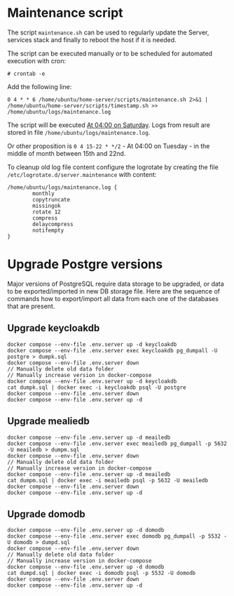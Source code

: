 # Maintenance script

The script `maintenance.sh` can be used to regularly update the Server, services stack and finally to reboot the host if it is needed.

The  script can be executed manually or to be scheduled for automated execution with cron:

```
# crontab -e
```
Add the following line:
```
0 4 * * 6 /home/ubuntu/home-server/scripts/maintenance.sh 2>&1 | /home/ubuntu/home-server/scripts/timestamp.sh >> /home/ubuntu/logs/maintenance.log
```

The script will be executed [At 04:00 on Saturday](https://crontab.guru/#0_4_*_*_6). Logs from result are stored in file `/home/ubuntu/logs/maintenance.log`.

Or other proposition is `0 4 15-22 * */2` - At 04:00 on Tuesday - in the middle of month between 15th and 22nd.

To cleanup old log file content configure the logrotate by creating the file `/etc/logrotate.d/server.maintenance` with content:
```
/home/ubuntu/logs/maintenance.log {
        monthly
        copytruncate
        missingok
        rotate 12
        compress
        delaycompress
        notifempty
}
```
# Upgrade Postgre versions
Major versions of PostgreSQL require data storage to be upgraded, or data to be exported/imported in new DB storage file. 
Here are the sequence of commands how to export/import all data from each one of the databases that are present. 

## Upgrade keycloakdb
```
docker compose --env-file .env.server up -d keycloakdb
docker compose --env-file .env.server exec keycloakdb pg_dumpall -U postgre > dumpk.sql
docker compose --env-file .env.server down
// Manually delete old data folder
// Manually increase version in docker-compose
docker compose --env-file .env.server up -d keycloakdb
cat dumpk.sql | docker exec -i keycloakdb psql -U postgre
docker compose --env-file .env.server down
docker compose --env-file .env.server up -d
```

## Upgrade mealiedb
```
docker compose --env-file .env.server up -d meailedb
docker compose --env-file .env.server exec meailedb pg_dumpall -p 5632 -U meailedb > dumpm.sql
docker compose --env-file .env.server down
// Manually delete old data folder
// Manually increase version in docker-compose
docker compose --env-file .env.server up -d meailedb
cat dumpm.sql | docker exec -i meailedb psql -p 5632 -U meailedb
docker compose --env-file .env.server down
docker compose --env-file .env.server up -d
```

## Upgrade domodb
```
docker compose --env-file .env.server up -d domodb
docker compose --env-file .env.server exec domodb pg_dumpall -p 5532 -U domodb > dumpd.sql
docker compose --env-file .env.server down
// Manually delete old data folder
// Manually increase version in docker-compose
docker compose --env-file .env.server up -d domodb
cat dumpd.sql | docker exec -i domodb psql -p 5532 -U domodb
docker compose --env-file .env.server down
docker compose --env-file .env.server up -d
```
